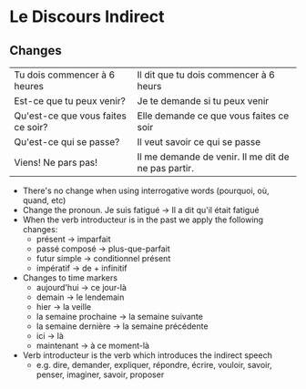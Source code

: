 # Le Discours Indirect

## Changes

<table>
    <tr><td>Tu dois commencer à 6 heures</td><td>Il dit que tu dois commencer à 6 heurs</td></tr>
    <tr><td>Est-ce que tu peux venir?</td><td>Je te demande si tu peux venir</td></tr>
    <tr><td>Qu'est-ce que vous faites ce soir?</td><td>Elle demande ce que vous faites ce soir</td></tr>
    <tr><td>Qu'est-ce qui se passe?</td><td>Il veut savoir ce qui se passe</td></tr>
    <tr><td>Viens! Ne pars pas!</td><td>Il me demande de venir. Il me dit de ne pas partir.</td></tr>
</table>

- There's no change when using interrogative words (pourquoi, où, quand, etc)
- Change the pronoun. Je suis fatigué -> Il a dit qu'il était fatigué
- When the verb introducteur is in the past we apply the following changes:
  - présent -> imparfait
  - passé composé -> plus-que-parfait
  - futur simple -> conditionnel présent
  - impératif -> de + infinitif
- Changes to time markers
  - aujourd'hui -> ce jour-là
  - demain -> le lendemain
  - hier -> la veille
  - la semaine prochaine -> la semaine suivante
  - la semaine dernière -> la semaine précédente
  - ici -> là
  - maintenant -> à ce moment-là
- Verb introducteur is the verb which introduces the indirect speech
  - e.g. dire, demander, expliquer, répondre, écrire, vouloir, savoir, penser, imaginer, savoir, proposer